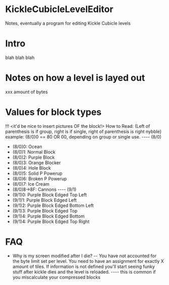 # KickleCubicleLevelEditor
Notes, eventually a program for editing Kickle Cubicle levels

# Intro
blah blah blah

# Notes on how a level is layed out
 xxx amount of bytes
 
# Values for block types
!!! <it'd be nice to insert pictures OF the block!>
How to Read: (Left of parenthesis is if group, right is if single, right of parenthesis is right nybble)
example: (8/0)0 == 80 OR 00, depending on group or single use.
---- (8/0)
- (8/0)0: Ocean
- (8/0)1: Normal Block 
- (8/0)2: Purple Block
- (8/0)3: Orange Blocker
- (8/0)4: Hole Block
- (8/0)5: Solid P Powerup
- (8/0)6: Broken P Powerup
- (8/0)7: Ice Cream
- (8/0)8->8F: Cannons
---- (9/1)
- (9/1)0: Purple Block Edged Top Left
- (9/1)1: Purple Block Edged Left
- (9/1)2: Purple Block Edged Bottom Left
- (9/1)3: Purple Block Edged Top
- (9/1)4: Purple Block Edged Bottom
- (9/1)4: Purple Block Edged Top Right

# FAQ
 - Why is my screen modified after I die?
 -- You have not accounted for the byte limit set per level. You need to have an assignment for exactly X amount of tiles. If information is not defined you'll start seeing funky stuff after kickle dies and the level is reloaded.
 ---- this is common if you miscalculate your compressed blocks
